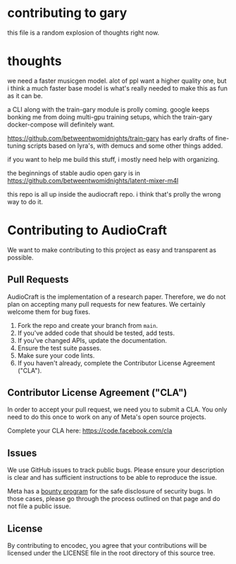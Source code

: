 
# contributing to gary

this file is a random explosion of thoughts right now.


# thoughts

we need a faster musicgen model. alot of ppl want a higher quality one, but i think a much faster base model is what's really needed to make this as fun as it can be.

a CLI along with the train-gary module is prolly coming. google keeps bonking me from doing multi-gpu training setups, which the train-gary docker-compose will definitely want.

https://github.com/betweentwomidnights/train-gary has early drafts of fine-tuning scripts based on lyra's, with demucs and some other things added.

if you want to help me build this stuff, i mostly need help with organizing. 

the beginnings of stable audio open gary is in https://github.com/betweentwomidnights/latent-mixer-m4l 


this repo is all up inside the audiocraft repo. i think that's prolly the wrong way to do it.


# Contributing to AudioCraft

We want to make contributing to this project as easy and transparent as
possible.

## Pull Requests

AudioCraft is the implementation of a research paper.
Therefore, we do not plan on accepting many pull requests for new features.
We certainly welcome them for bug fixes.

1. Fork the repo and create your branch from `main`.
2. If you've added code that should be tested, add tests.
3. If you've changed APIs, update the documentation.
4. Ensure the test suite passes.
5. Make sure your code lints.
6. If you haven't already, complete the Contributor License Agreement ("CLA").

## Contributor License Agreement ("CLA")
In order to accept your pull request, we need you to submit a CLA. You only need
to do this once to work on any of Meta's open source projects.

Complete your CLA here: <https://code.facebook.com/cla>

## Issues
We use GitHub issues to track public bugs. Please ensure your description is
clear and has sufficient instructions to be able to reproduce the issue.

Meta has a [bounty program](https://www.facebook.com/whitehat/) for the safe
disclosure of security bugs. In those cases, please go through the process
outlined on that page and do not file a public issue.

## License
By contributing to encodec, you agree that your contributions will be licensed
under the LICENSE file in the root directory of this source tree.
